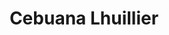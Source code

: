 ---
title: "Cebuana Lhuillier"
url: /las-pinas/cebuana-lhuillier-bf-resort-drive/
shop: pawnbroker
---